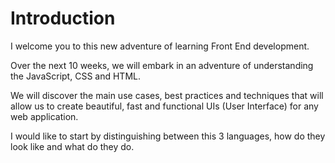 # Introduction

I welcome you to this new adventure of learning Front End development.

Over the next 10 weeks, we will embark in an adventure of understanding the JavaScript, CSS and HTML.

We will discover the main use cases, best practices and techniques that will allow us to create beautiful, fast and functional UIs (User Interface) for any web application.

I would like to start by distinguishing between this 3 languages, how do they look like and what do they do.